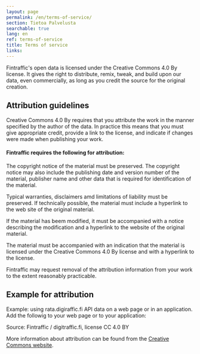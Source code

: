 ```yaml
---
layout: page
permalink: /en/terms-of-service/
section: Tietoa Palvelusta
searchable: true
lang: en
ref: terms-of-service
title: Terms of service
links:
---
```


Fintraffic's open data is licensed under the Creative Commons 4.0 By license. It
gives the right to distribute, remix, tweak, and build upon our data, even
commercially, as long as you credit the source for the original creation.

## Attribution guidelines

Creative Commons 4.0 By requires that you attribute the work in the manner
specified by the author of the data. In practice this means that you must give
appropriate credit, provide a link to the license, and indicate if changes were
made when publishing your work.

#### Fintraffic requires the following for attribution:

The copyright notice of the material must be preserved. The copyright notice may
also include the publishing date and version number of the material, publisher
name and other data that is required for identification of the material.

Typical warranties, disclaimers amd limitations of liability must be preserved.
If technically possible, the material must include a hyperlink to the web site
of the original material.

If the material has beem modified, it must be accompanied with a notice
describing the modification and a hyperlink to the website of the original
material.

The material must be accompanied with an indication that the material is
licensed under the Creative Commons 4.0 By license and with a hyperlink to the
license.

Fintraffic may request removal of the attribution information from your work to
the extent reasonably practicable.

## Example for attribution

Example: using rata.digiraffic.fi API data on a web page or in an application.
Add the followig to your web page or to your application:

Source: Fintraffic / digitraffic.fi, license CC 4.0 BY

More information about attribution can be found from the
[Creative Commons website](https://creativecommons.org/).
